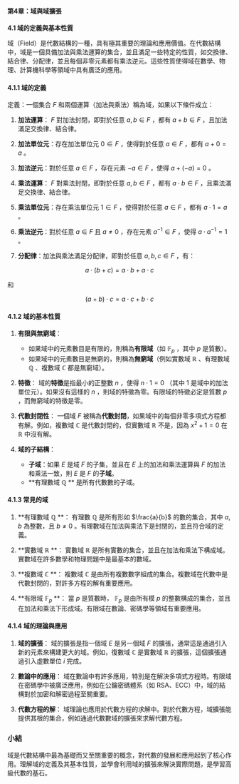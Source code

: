 #### 第4章：域與域擴張

**4.1 域的定義與基本性質**

域（Field）是代數結構的一種，具有極其重要的理論和應用價值。在代數結構中，域是一個具備加法與乘法運算的集合，並且滿足一些特定的性質，如交換律、結合律、分配律，並且每個非零元素都有乘法逆元。這些性質使得域在數學、物理、計算機科學等領域中具有廣泛的應用。

#### 4.1.1 域的定義

定義：一個集合  $`F`$  和兩個運算（加法與乘法）稱為域，如果以下條件成立：

1. **加法運算**： $`F`$  對加法封閉，即對於任意  $`a, b \in F`$ ，都有  $`a + b \in F`$ ，且加法滿足交換律、結合律。
   
2. **加法單位元**：存在加法單位元  $`0 \in F`$ ，使得對於任意  $`a \in F`$ ，都有  $`a + 0 = a`$ 。

3. **加法逆元**：對於任意  $`a \in F`$ ，存在元素  $`-a \in F`$ ，使得  $`a + (-a) = 0`$ 。

4. **乘法運算**： $`F`$  對乘法封閉，即對於任意  $`a, b \in F`$ ，都有  $`a \cdot b \in F`$ ，且乘法滿足交換律、結合律。

5. **乘法單位元**：存在乘法單位元  $`1 \in F`$ ，使得對於任意  $`a \in F`$ ，都有  $`a \cdot 1 = a`$ 。

6. **乘法逆元**：對於任意  $`a \in F`$  且  $`a \neq 0`$ ，存在元素  $`a^{-1} \in F`$ ，使得  $`a \cdot a^{-1} = 1`$ 。

7. **分配律**：加法與乘法滿足分配律，即對於任意  $`a, b, c \in F`$ ，有：
   
```math
a \cdot (b + c) = a \cdot b + a \cdot c
```

   和
   
```math
(a + b) \cdot c = a \cdot c + b \cdot c
```


#### 4.1.2 域的基本性質

1. **有限與無窮域**：
   - 如果域中的元素數目是有限的，則稱為**有限域**（如  $`\mathbb{F}_p`$ ，其中  $`p`$  是質數）。
   - 如果域中的元素數目是無窮的，則稱為**無窮域**（例如實數域  $`\mathbb{R}`$ 、有理數域  $`\mathbb{Q}`$ 、複數域  $`\mathbb{C}`$  都是無窮域）。

2. **特徵**：
   域的**特徵**是指最小的正整數  $`n`$ ，使得  $`n \cdot 1 = 0`$ （其中  $`1`$  是域中的加法單位元）。如果沒有這樣的  $`n`$ ，則域的特徵為零。有限域的特徵必定是質數  $`p`$ ，而無窮域的特徵是零。

3. **代數封閉性**：
   一個域  $`F`$  被稱為**代數封閉**，如果域中的每個非零多項式方程都有解。例如，複數域  $`\mathbb{C}`$  是代數封閉的，但實數域  $`\mathbb{R}`$  不是，因為  $`x^2 + 1 = 0`$  在  $`\mathbb{R}`$  中沒有解。

4. **域的子結構**：
   - **子域**：如果  $`E`$  是域  $`F`$  的子集，並且在  $`E`$  上的加法和乘法運算與  $`F`$  的加法和乘法一致，則  $`E`$  是  $`F`$  的**子域**。
   - **有理數域  $`\mathbb{Q}`$ ** 是所有代數數的子域。

#### 4.1.3 常見的域

1. **有理數域  $`\mathbb{Q}`$ **：
   有理數  $`\mathbb{Q}`$  是所有形如  $`\frac{a}{b}`$  的數的集合，其中  $`a, b`$  為整數，且  $`b \neq 0`$ 。有理數域在加法與乘法下是封閉的，並且符合域的定義。

2. **實數域  $`\mathbb{R}`$ **：
   實數域  $`\mathbb{R}`$  是所有實數的集合，並且在加法和乘法下構成域。實數域在許多數學和物理問題中是最基本的數域。

3. **複數域  $`\mathbb{C}`$ **：
   複數域  $`\mathbb{C}`$  是由所有複數數字組成的集合。複數域在代數中是代數封閉的，對許多方程的解有重要應用。

4. **有限域  $`\mathbb{F}_p`$ **：
   當  $`p`$  是質數時， $`\mathbb{F}_p`$  是由所有模  $`p`$  的整數構成的集合，並且在加法和乘法下形成域。有限域在數論、密碼學等領域有重要應用。

#### 4.1.4 域的理論與應用

1. **域的擴張**：
   域的擴張是指一個域  $`E`$  是另一個域  $`F`$  的擴張，通常這是通過引入新的元素來構建更大的域。例如，復數域  $`\mathbb{C}`$  是實數域  $`\mathbb{R}`$  的擴張，這個擴張通過引入虛數單位  $`i`$  完成。

2. **數論中的應用**：
   域在數論中有許多應用，特別是在解決多項式方程時。有限域在密碼學中被廣泛應用，例如在公鑰密碼體系（如 RSA、ECC）中，域的結構對於加密和解密過程至關重要。

3. **代數方程的解**：
   域理論也應用於代數方程的求解中。對於代數方程，域擴張能提供其根的集合，例如通過代數數域的擴張來求解代數方程。

### 小結

域是代數結構中最為基礎而又至關重要的概念，對代數的發展和應用起到了核心作用。理解域的定義及其基本性質，並學會利用域的擴張來解決實際問題，是學習高級代數的基石。